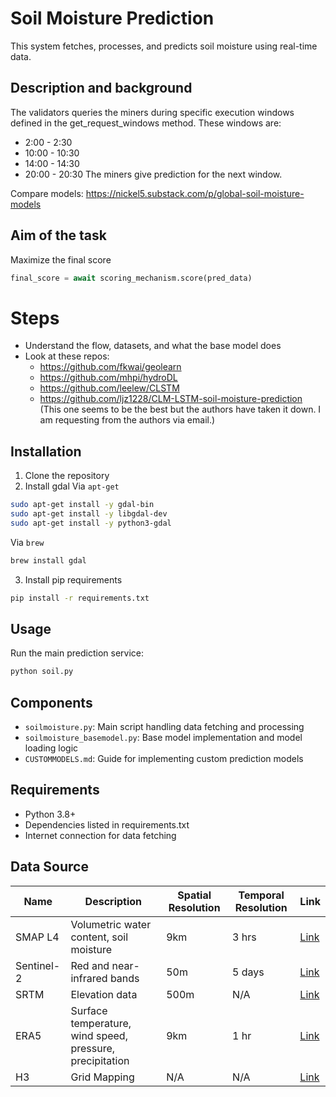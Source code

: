 # Soil Moisture Prediction

This system fetches, processes, and predicts soil moisture using real-time data.

## Description and background

The validators queries the miners during specific execution windows defined in the get_request_windows method. These windows are:
- 2:00 - 2:30
- 10:00 - 10:30
- 14:00 - 14:30
- 20:00 - 20:30
The miners give prediction for the next window.

Compare models: https://nickel5.substack.com/p/global-soil-moisture-models

## Aim of the task

Maximize the final score
```python
final_score = await scoring_mechanism.score(pred_data)
```

# Steps

- Understand the flow, datasets, and what the base model does
- Look at these repos:
    - https://github.com/fkwai/geolearn
    - https://github.com/mhpi/hydroDL
    - https://github.com/leelew/CLSTM
    - https://github.com/ljz1228/CLM-LSTM-soil-moisture-prediction (This one seems to be the best but the authors have taken it down. I am requesting from the authors via email.)

## Installation

1. Clone the repository
2. Install gdal
Via `apt-get`
```bash
sudo apt-get install -y gdal-bin
sudo apt-get install -y libgdal-dev
sudo apt-get install -y python3-gdal
```
Via `brew`
```bash
brew install gdal
```
3. Install pip requirements
```bash
pip install -r requirements.txt
```

## Usage

Run the main prediction service:
```bash
python soil.py
```

## Components

- `soilmoisture.py`: Main script handling data fetching and processing
- `soilmoisture_basemodel.py`: Base model implementation and model loading logic
- `CUSTOMMODELS.md`: Guide for implementing custom prediction models

## Requirements

- Python 3.8+
- Dependencies listed in requirements.txt
- Internet connection for data fetching

## Data Source

| Name        | Description                                           | Spatial Resolution | Temporal Resolution | Link                                                                                                     |
|-------------|-------------------------------------------------------|--------------------|---------------------|----------------------------------------------------------------------------------------------------------|
| SMAP L4     | Volumetric water content, soil moisture               | 9km               | 3 hrs               | [Link](https://nsidc.org/data/spl4smgp/versions/7)                                                      |
| Sentinel-2  | Red and near-infrared bands                           | 50m               | 5 days              | [Link](https://hls.gsfc.nasa.gov/)                                                                      |
| SRTM        | Elevation data                                        | 500m              | N/A                 | [Link](https://www.usgs.gov/centers/eros/science/usgs-eros-archive-digital-elevation-shuttle-radar-topography-mission-srtm) |
| ERA5        | Surface temperature, wind speed, pressure, precipitation | 9km               | 1 hr                | [Link](https://cds.climate.copernicus.eu/how-to-api)                                                    |
| H3          | Grid Mapping                                          | N/A               | N/A                 | [Link](https://www.naturalearthdata.com/)                                                               |
